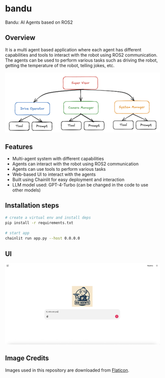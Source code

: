 # bandu
Bandu: AI Agents based on ROS2

## Overview

It is a multi agent based application where each agent has different capabilities and tools to interact with the robot using ROS2 communication. The agents can be used to perform various tasks such as driving the robot, getting the temperature of the robot, telling jokes, etc.

![Architecture](docs/media/hierachical_agents.png)

## Features
- Multi-agent system with different capabilities
- Agents can interact with the robot using ROS2 communication
- Agents can use tools to perform various tasks
- Web-based UI to interact with the agents
- Built using Chainlit for easy deployment and interaction
- LLM model used: GPT-4-Turbo (can be changed in the code to use other models)

## Installation steps

```bash
# create a virtual env and install deps
pip install -r requirements.txt

# start app
chainlit run app.py --host 0.0.0.0
```

## UI

![App UI](docs/media/app_ui.png)

## Image Credits

Images used in this repository are downloaded from [Flaticon](https://www.flaticon.com/).